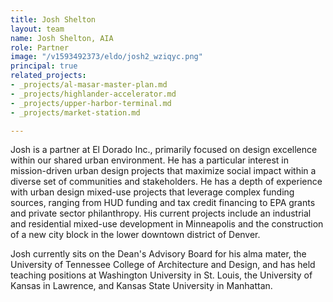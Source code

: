 ```yaml
---
title: Josh Shelton
layout: team
name: Josh Shelton, AIA
role: Partner
image: "/v1593492373/eldo/josh2_wziqyc.png"
principal: true
related_projects:
- _projects/al-masar-master-plan.md
- _projects/highlander-accelerator.md
- _projects/upper-harbor-terminal.md
- _projects/market-station.md

---
```

Josh is a partner at El Dorado Inc., primarily focused on design excellence within our shared urban environment. He has a particular interest in mission-driven urban design projects that maximize social impact within a diverse set of communities and stakeholders. He has a depth of experience with urban design mixed-use projects that leverage complex funding sources, ranging from HUD funding and tax credit financing to EPA grants and private sector philanthropy. His current projects include an industrial and residential mixed-use development in Minneapolis and the construction of a new city block in the lower downtown district of Denver.

Josh currently sits on the Dean's Advisory Board for his alma mater, the University of Tennessee College of Architecture and Design, and has held teaching positions at Washington University in St. Louis, the University of Kansas in Lawrence, and Kansas State University in Manhattan.